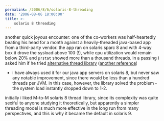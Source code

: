 ```yaml
---
permalink: /2006/8/6/solaris-8-threading
date: '2006-08-06 18:00:00'
title: >-
    solaris 8 threading
---
```


another quick joyous encounter: one of the co-workers was half-heartedly
beating his head for a month against a heavily-threaded java-based app
from a third-party vendor. the app ran on solaris sparc 8 and with 4-way
box it drove the sysload above 100 (!), while cpu utilization would
remain below 20% and `prstat` showed more than a thousand threads. in a
passing i asked him if he tried [alternative thread
library](http://developers.sun.com/solaris/articles/alt_thread_lib.html)
([another
reference](http://java.sun.com/docs/hotspot/threads/threads.html "another reference"))
- i have always used it for our java app servers on solaris 8, but never
saw any notable improvement, since there would be less than a hundred
threads per JVM. in this case, however, the library solved the problem -
the system load instantly dropped down to 1-2.

initially i liked M-to-M solaris 8 thread library, since its complexity
was quite sexiful to anyone studying it theoretically, but apparently a
simpler threading model is much more effective in the long run from many
perspectives, and this is why it became the default in solaris 9.
